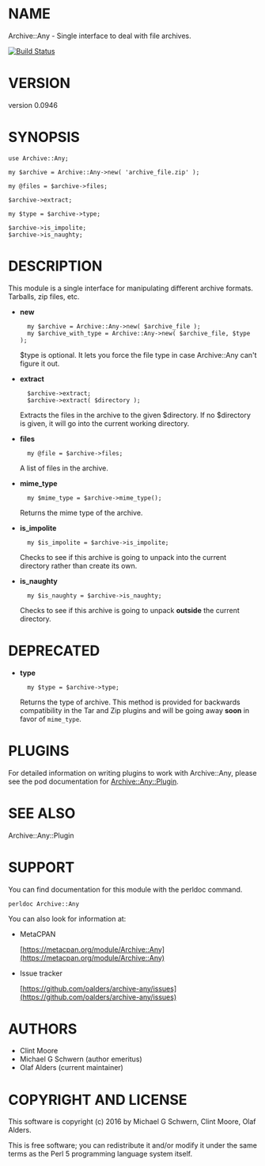 # NAME

Archive::Any - Single interface to deal with file archives.

[![Build Status](https://travis-ci.org/oalders/archive-any.png?branch=master)](https://travis-ci.org/oalders/archive-any)

# VERSION

version 0.0946

# SYNOPSIS

    use Archive::Any;

    my $archive = Archive::Any->new( 'archive_file.zip' );

    my @files = $archive->files;

    $archive->extract;

    my $type = $archive->type;

    $archive->is_impolite;
    $archive->is_naughty;

# DESCRIPTION

This module is a single interface for manipulating different archive formats.
Tarballs, zip files, etc.

- **new**

        my $archive = Archive::Any->new( $archive_file );
        my $archive_with_type = Archive::Any->new( $archive_file, $type );

    $type is optional.  It lets you force the file type in case Archive::Any can't
    figure it out.

- **extract**

        $archive->extract;
        $archive->extract( $directory );

    Extracts the files in the archive to the given $directory.  If no $directory is
    given, it will go into the current working directory.

- **files**

        my @file = $archive->files;

    A list of files in the archive.

- **mime\_type**

        my $mime_type = $archive->mime_type();

    Returns the mime type of the archive.

- **is\_impolite**

        my $is_impolite = $archive->is_impolite;

    Checks to see if this archive is going to unpack into the current directory
    rather than create its own.

- **is\_naughty**

        my $is_naughty = $archive->is_naughty;

    Checks to see if this archive is going to unpack **outside** the current
    directory.

# DEPRECATED

- **type**

        my $type = $archive->type;

    Returns the type of archive.  This method is provided for backwards
    compatibility in the Tar and Zip plugins and will be going away **soon** in
    favor of `mime_type`.

# PLUGINS

For detailed information on writing plugins to work with Archive::Any, please
see the pod documentation for [Archive::Any::Plugin](https://metacpan.org/pod/Archive::Any::Plugin).

# SEE ALSO

Archive::Any::Plugin

# SUPPORT

You can find documentation for this module with the perldoc command.

    perldoc Archive::Any

You can also look for information at:

- MetaCPAN

    [https://metacpan.org/module/Archive::Any](https://metacpan.org/module/Archive::Any)

- Issue tracker

    [https://github.com/oalders/archive-any/issues](https://github.com/oalders/archive-any/issues)

# AUTHORS

- Clint Moore
- Michael G Schwern (author emeritus)
- Olaf Alders (current maintainer)

# COPYRIGHT AND LICENSE

This software is copyright (c) 2016 by Michael G Schwern, Clint Moore, Olaf Alders.

This is free software; you can redistribute it and/or modify it under
the same terms as the Perl 5 programming language system itself.
